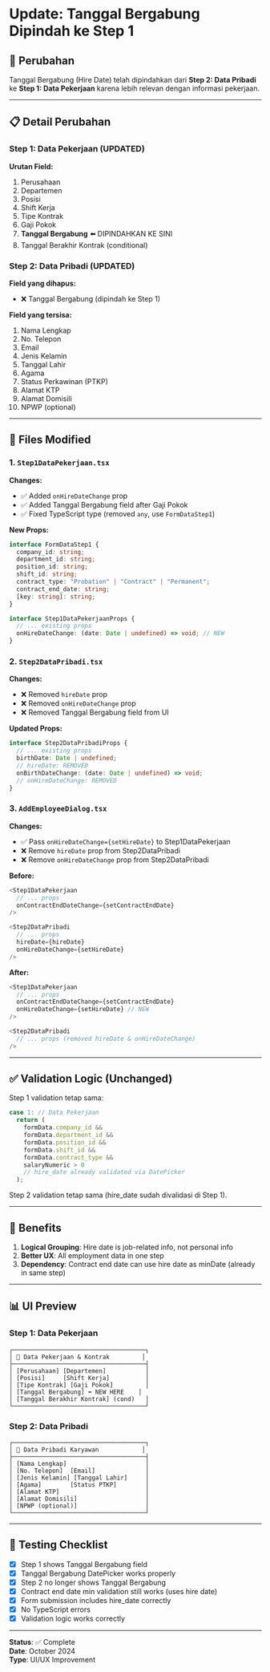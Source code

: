 # Update: Tanggal Bergabung Dipindah ke Step 1

## 🔄 Perubahan

Tanggal Bergabung (Hire Date) telah dipindahkan dari **Step 2: Data Pribadi** ke **Step 1: Data Pekerjaan** karena lebih relevan dengan informasi pekerjaan.

---

## 📋 Detail Perubahan

### Step 1: Data Pekerjaan (UPDATED)

**Urutan Field:**

1. Perusahaan
2. Departemen
3. Posisi
4. Shift Kerja
5. Tipe Kontrak
6. Gaji Pokok
7. **Tanggal Bergabung** ⬅️ DIPINDAHKAN KE SINI
8. Tanggal Berakhir Kontrak (conditional)

### Step 2: Data Pribadi (UPDATED)

**Field yang dihapus:**

- ❌ Tanggal Bergabung (dipindah ke Step 1)

**Field yang tersisa:**

1. Nama Lengkap
2. No. Telepon
3. Email
4. Jenis Kelamin
5. Tanggal Lahir
6. Agama
7. Status Perkawinan (PTKP)
8. Alamat KTP
9. Alamat Domisili
10. NPWP (optional)

---

## 🔧 Files Modified

### 1. `Step1DataPekerjaan.tsx`

**Changes:**

- ✅ Added `onHireDateChange` prop
- ✅ Added Tanggal Bergabung field after Gaji Pokok
- ✅ Fixed TypeScript type (removed `any`, use `FormDataStep1`)

**New Props:**

```typescript
interface FormDataStep1 {
  company_id: string;
  department_id: string;
  position_id: string;
  shift_id: string;
  contract_type: "Probation" | "Contract" | "Permanent";
  contract_end_date: string;
  [key: string]: string;
}

interface Step1DataPekerjaanProps {
  // ... existing props
  onHireDateChange: (date: Date | undefined) => void; // NEW
}
```

### 2. `Step2DataPribadi.tsx`

**Changes:**

- ❌ Removed `hireDate` prop
- ❌ Removed `onHireDateChange` prop
- ❌ Removed Tanggal Bergabung field from UI

**Updated Props:**

```typescript
interface Step2DataPribadiProps {
  // ... existing props
  birthDate: Date | undefined;
  // hireDate: REMOVED
  onBirthDateChange: (date: Date | undefined) => void;
  // onHireDateChange: REMOVED
}
```

### 3. `AddEmployeeDialog.tsx`

**Changes:**

- ✅ Pass `onHireDateChange={setHireDate}` to Step1DataPekerjaan
- ❌ Remove `hireDate` prop from Step2DataPribadi
- ❌ Remove `onHireDateChange` prop from Step2DataPribadi

**Before:**

```typescript
<Step1DataPekerjaan
  // ... props
  onContractEndDateChange={setContractEndDate}
/>

<Step2DataPribadi
  // ... props
  hireDate={hireDate}
  onHireDateChange={setHireDate}
/>
```

**After:**

```typescript
<Step1DataPekerjaan
  // ... props
  onContractEndDateChange={setContractEndDate}
  onHireDateChange={setHireDate} // NEW
/>

<Step2DataPribadi
  // ... props (removed hireDate & onHireDateChange)
/>
```

---

## ✅ Validation Logic (Unchanged)

Step 1 validation tetap sama:

```typescript
case 1: // Data Pekerjaan
  return (
    formData.company_id &&
    formData.department_id &&
    formData.position_id &&
    formData.shift_id &&
    formData.contract_type &&
    salaryNumeric > 0
    // hire_date already validated via DatePicker
  );
```

Step 2 validation tetap sama (hire_date sudah divalidasi di Step 1).

---

## 🎯 Benefits

1. **Logical Grouping**: Hire date is job-related info, not personal info
2. **Better UX**: All employment data in one step
3. **Dependency**: Contract end date can use hire date as minDate (already in same step)

---

## 📊 UI Preview

### Step 1: Data Pekerjaan

```
┌─────────────────────────────────────┐
│ 💼 Data Pekerjaan & Kontrak         │
├─────────────────────────────────────┤
│ [Perusahaan] [Departemen]           │
│ [Posisi]     [Shift Kerja]          │
│ [Tipe Kontrak] [Gaji Pokok]         │
│ [Tanggal Bergabung] ⬅️ NEW HERE    │
│ [Tanggal Berakhir Kontrak] (cond)   │
└─────────────────────────────────────┘
```

### Step 2: Data Pribadi

```
┌─────────────────────────────────────┐
│ 👤 Data Pribadi Karyawan            │
├─────────────────────────────────────┤
│ [Nama Lengkap]                      │
│ [No. Telepon]  [Email]              │
│ [Jenis Kelamin] [Tanggal Lahir]     │
│ [Agama]        [Status PTKP]        │
│ [Alamat KTP]                        │
│ [Alamat Domisili]                   │
│ [NPWP (optional)]                   │
└─────────────────────────────────────┘
```

---

## 🧪 Testing Checklist

- [x] Step 1 shows Tanggal Bergabung field
- [x] Tanggal Bergabung DatePicker works properly
- [x] Step 2 no longer shows Tanggal Bergabung
- [x] Contract end date min validation still works (uses hire date)
- [x] Form submission includes hire_date correctly
- [x] No TypeScript errors
- [x] Validation logic works correctly

---

**Status**: ✅ Complete  
**Date**: October 2024  
**Type**: UI/UX Improvement
